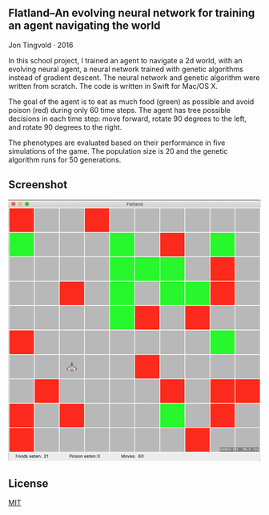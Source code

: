 Flatland–An evolving neural network for training an agent navigating the world
--------------------------------------------------------------------------

Jon Tingvold · 2016

In this school project, I trained an agent to navigate a 2d world, with an evolving neural agent, a neural network trained with genetic algorithms instead of gradient descent. The neural network and genetic algorithm were written from scratch. The code is written in Swift for Mac/OS X.

The goal of the agent is to eat as much food (green) as possible and avoid poison (red) during only 60 time steps. The agent has tree possible decisions in each time step: move forward, rotate 90 degrees to the left, and rotate 90 degrees to the right. 

The phenotypes are evaluated based on their performance in five simulations of the game. The population size is 20 and the genetic algorithm runs for 50 generations.

Screenshot
----------

![screenshot](screenshot.png)

License
-------

[MIT](LICENSE)

